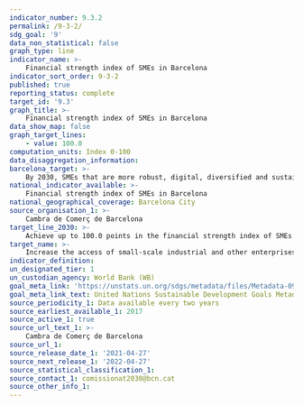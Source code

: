 ```yaml
---
indicator_number: 9.3.2
permalink: /9-3-2/
sdg_goal: '9'
data_non_statistical: false
graph_type: line
indicator_name: >-
    Financial strength index of SMEs in Barcelona
indicator_sort_order: 9-3-2
published: true
reporting_status: complete
target_id: '9.3'
graph_title: >-
    Financial strength index of SMEs in Barcelona
data_show_map: false
graph_target_lines:
    - value: 100.0
computation_units: Index 0-100
data_disaggregation_information:
barcelona_target: >-
    By 2030, SMEs that are more robust, digital, diversified and sustainable, export more and generate employment
national_indicator_available: >-
    Financial strength index of SMEs in Barcelona
national_geographical_coverage: Barcelona City
source_organisation_1: >-
    Cambra de Comerç de Barcelona
target_line_2030: >-
    Achieve up to 100.0 points in the financial strength index of SMEs in Barcelona
target_name: >-
    Increase the access of small-scale industrial and other enterprises, in particular in developing countries, to financial services, including affordable credit, and their integration into value chains and markets
indicator_definition:
un_designated_tier: 1
un_custodian_agency: World Bank (WB)
goal_meta_link: 'https://unstats.un.org/sdgs/metadata/files/Metadata-09-03-01.pdf'
goal_meta_link_text: United Nations Sustainable Development Goals Metadata (pdf 894kB)
source_periodicity_1: Data available every two years
source_earliest_available_1: 2017
source_active_1: true
source_url_text_1: >-
    Cambra de Comerç de Barcelona
source_url_1: 
source_release_date_1: '2021-04-27'
source_next_release_1: '2022-04-27'
source_statistical_classification_1: 
source_contact_1: comissionat2030@bcn.cat
source_other_info_1:
---
```

